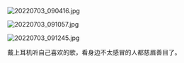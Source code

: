 ![20220703_090416.jpg](http://img.juihsin.wang/images/83b1a55e07726b8ffc75277079abb12c977471d3.jpg)

![20220703_091057.jpg](http://img.juihsin.wang/images/4e12ab3264fc7099b20b1cdb43623a44ad6c560e.jpg)

![20220703_091245.jpg](http://img.juihsin.wang/images/7eb9fa2dd8609b4e53db0934ea576a355f23a96b.jpg)

戴上耳机听自己喜欢的歌，看身边不太感冒的人都慈眉善目了。
<!-- ##{"timestamp":1657051117}## -->